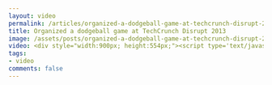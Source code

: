 ```yaml
---
layout: video
permalink: /articles/organized-a-dodgeball-game-at-techcrunch-disrupt-2013/
title: Organized a dodgeball game at TechCrunch Disrupt 2013
image: /assets/posts/organized-a-dodgeball-game-at-techcrunch-disrupt-2013/hero.png
video: <div style="width:900px; height:554px;"><script type='text/javascript' src='http://pshared.5min.com/Scripts/PlayerSeed.js?sid=281&width=900&height=554&playList=517760086'></script></div>
tags:
- video
comments: false
---
```


<!-- <div class="hero">{% image posts/organized-a-dodgeball-game-at-techcrunch-disrupt-2013/hero.png %}</div> -->

<!-- Organized a dodgeball game at TechCrunch Disrupt 2013 -->
